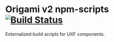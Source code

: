 # Origami v2 npm-scripts [![Build Status](https://travis-ci.org/Pearson-Higher-Ed/npm-scripts.svg?branch=master)](https://travis-ci.org/Pearson-Higher-Ed/npm-scripts)

Externalized build scripts for UXF components.

